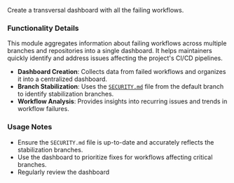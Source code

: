 Create a transversal dashboard with all the failing workflows.

### Functionality Details

This module aggregates information about failing workflows across multiple branches and repositories into a single dashboard. It helps maintainers quickly identify and address issues affecting the project's CI/CD pipelines.

- **Dashboard Creation**: Collects data from failed workflows and organizes it into a centralized dashboard.
- **Branch Stabilization**: Uses the [`SECURITY.md`](https://github.com/camptocamp/c2cciutils/wiki/SECURITY.md) file from the default branch to identify stabilization branches.
- **Workflow Analysis**: Provides insights into recurring issues and trends in workflow failures.

### Usage Notes

- Ensure the `SECURITY.md` file is up-to-date and accurately reflects the stabilization branches.
- Use the dashboard to prioritize fixes for workflows affecting critical branches.
- Regularly review the dashboard
